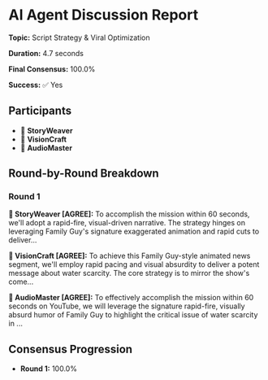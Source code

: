 # AI Agent Discussion Report

**Topic:** Script Strategy & Viral Optimization

**Duration:** 4.7 seconds

**Final Consensus:** 100.0%

**Success:** ✅ Yes

## Participants

- 📝 **StoryWeaver**
- 🎨 **VisionCraft**
- 🎵 **AudioMaster**

## Round-by-Round Breakdown

### Round 1

**📝 StoryWeaver [AGREE]:** To accomplish the mission within 60 seconds, we'll adopt a rapid-fire, visual-driven narrative. The strategy hinges on leveraging Family Guy's signature exaggerated animation and rapid cuts to deliver...

**🎨 VisionCraft [AGREE]:** To achieve this Family Guy-style animated news segment, we'll employ rapid pacing and visual absurdity to deliver a potent message about water scarcity.  The core strategy is to mirror the show's come...

**🎵 AudioMaster [AGREE]:** To effectively accomplish the mission within 60 seconds on YouTube, we will leverage the signature rapid-fire, visually absurd humor of Family Guy to highlight the critical issue of water scarcity in ...

## Consensus Progression

- **Round 1:** 100.0%
